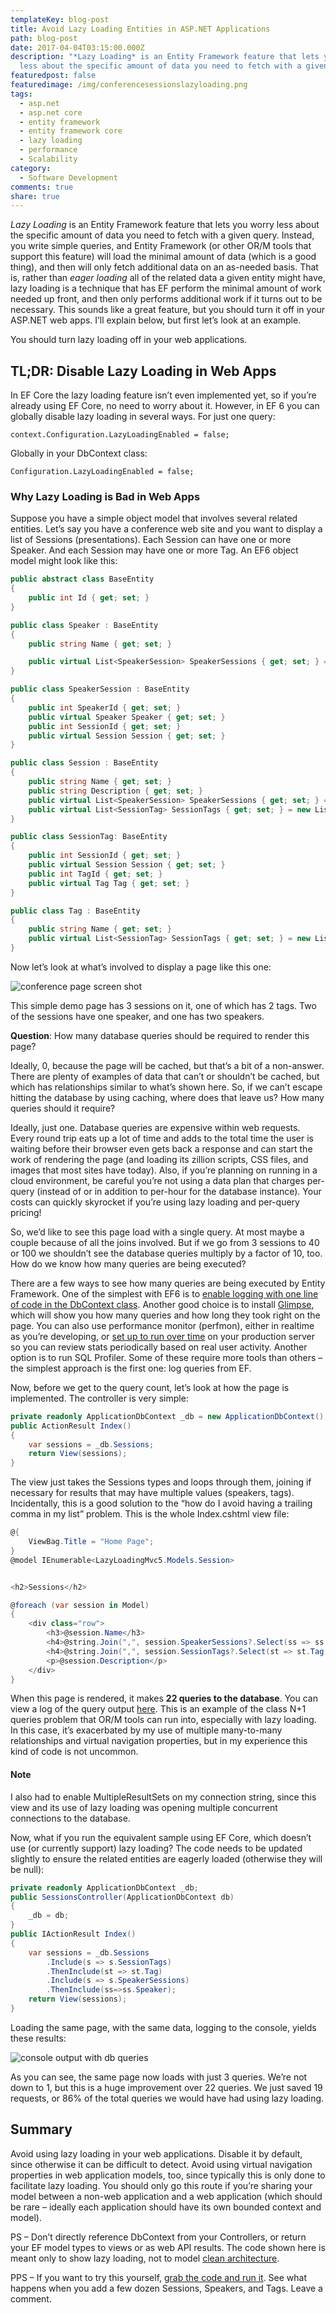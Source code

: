 ```yaml
---
templateKey: blog-post
title: Avoid Lazy Loading Entities in ASP.NET Applications
path: blog-post
date: 2017-04-04T03:15:00.000Z
description: "*Lazy Loading* is an Entity Framework feature that lets you worry
  less about the specific amount of data you need to fetch with a given query."
featuredpost: false
featuredimage: /img/conferencesessionslazyloading.png
tags:
  - asp.net
  - asp.net core
  - entity framework
  - entity framework core
  - lazy loading
  - performance
  - Scalability
category:
  - Software Development
comments: true
share: true
---
```

*Lazy Loading* is an Entity Framework feature that lets you worry less about the specific amount of data you need to fetch with a given query. Instead, you write simple queries, and Entity Framework (or other OR/M tools that support this feature) will load the minimal amount of data (which is a good thing), and then will only fetch additional data on an as-needed basis. That is, rather than *eager loading* all of the related data a given entity might have, lazy loading is a technique that has EF perform the minimal amount of work needed up front, and then only performs additional work if it turns out to be necessary. This sounds like a great feature, but you should turn it off in your ASP.NET web apps. I’ll explain below, but first let’s look at an example.

You should turn lazy loading off in your web applications.

## TL;DR: Disable Lazy Loading in Web Apps

In EF Core the lazy loading feature isn’t even implemented yet, so if you’re already using EF Core, no need to worry about it. However, in EF 6 you can globally disable lazy loading in several ways. For just one query:

`context.Configuration.LazyLoadingEnabled = false;`

Globally in your DbContext class:

`Configuration.LazyLoadingEnabled = false;`

### Why Lazy Loading is Bad in Web Apps

Suppose you have a simple object model that involves several related entities. Let’s say you have a conference web site and you want to display a list of Sessions (presentations). Each Session can have one or more Speaker. And each Session may have one or more Tag. An EF6 object model might look like this:

```csharp
public abstract class BaseEntity
{
    public int Id { get; set; }
}

public class Speaker : BaseEntity
{
    public string Name { get; set; }

    public virtual List<SpeakerSession> SpeakerSessions { get; set; } = new List<SpeakerSession>();
}

public class SpeakerSession : BaseEntity
{
    public int SpeakerId { get; set; }
    public virtual Speaker Speaker { get; set; }
    public int SessionId { get; set; }
    public virtual Session Session { get; set; }
}

public class Session : BaseEntity
{
    public string Name { get; set; }
    public string Description { get; set; }
    public virtual List<SpeakerSession> SpeakerSessions { get; set; } = new List<SpeakerSession>();
    public virtual List<SessionTag> SessionTags { get; set; } = new List<SessionTag>();
}

public class SessionTag: BaseEntity
{
    public int SessionId { get; set; }
    public virtual Session Session { get; set; }
    public int TagId { get; set; }
    public virtual Tag Tag { get; set; }
}

public class Tag : BaseEntity
{
    public string Name { get; set; }
    public virtual List<SessionTag> SessionTags { get; set; } = new List<SessionTag>();
}
```

Now let’s look at what’s involved to display a page like this one:

![conference page screen shot](/img/conferencesessionslazyloading.png)

This simple demo page has 3 sessions on it, one of which has 2 tags. Two of the sessions have one speaker, and one has two speakers.

**Question**: How many database queries should be required to render this page?

Ideally, 0, because the page will be cached, but that’s a bit of a non-answer. There are plenty of examples of data that can’t or shouldn’t be cached, but which has relationships similar to what’s shown here. So, if we can’t escape hitting the database by using caching, where does that leave us? How many queries should it require?

Ideally, just one. Database queries are expensive within web requests. Every round trip eats up a lot of time and adds to the total time the user is waiting before their browser even gets back a response and can start the work of rendering the page (and loading its zillion scripts, CSS files, and images that most sites have today). Also, if you’re planning on running in a cloud environment, be careful you’re not using a data plan that charges per-query (instead of or in addition to per-hour for the database instance). Your costs can quickly skyrocket if you’re using lazy loading and per-query pricing!

So, we’d like to see this page load with a single query. At most maybe a couple because of all the joins involved. But if we go from 3 sessions to 40 or 100 we shouldn’t see the database queries multiply by a factor of 10, too. How do we know how many queries are being executed?

There are a few ways to see how many queries are being executed by Entity Framework. One of the simplest with EF6 is to [enable logging with one line of code in the DbContext class](http://ardalis.com/logging-in-entity-framework). Another good choice is to install [Glimpse](http://getglimpse.com/), which will show you how many queries and how long they took right on the page. You can also use performance monitor (perfmon), either in realtime as you’re developing, or [set up to run over time](http://ardalis.com/configuring-performance-counters-to-run-over-time) on your production server so you can review stats periodically based on real user activity. Another option is to run SQL Profiler. Some of these require more tools than others – the simplest approach is the first one: log queries from EF.

Now, before we get to the query count, let’s look at how the page is implemented. The controller is very simple:

```csharp
private readonly ApplicationDbContext _db = new ApplicationDbContext();
public ActionResult Index()
{
    var sessions = _db.Sessions;
    return View(sessions);
}
```

The view just takes the Sessions types and loops through them, joining if necessary for results that may have multiple values (speakers, tags). Incidentally, this is a good solution to the “how do I avoid having a trailing comma in my list” problem. This is the whole Index.cshtml view file:

```csharp
@{
    ViewBag.Title = "Home Page";
}
@model IEnumerable<LazyLoadingMvc5.Models.Session>


<h2>Sessions</h2>

@foreach (var session in Model)
{
    <div class="row">
        <h3>@session.Name</h3>
        <h4>@string.Join(",", session.SpeakerSessions?.Select(ss => ss.Speaker.Name).ToArray())</h4>
        <h4>@string.Join(",", session.SessionTags?.Select(st => st.Tag.Name).ToArray())</h4>
        <p>@session.Description</p>
    </div>
}
```

When this page is rendered, it makes **22 queries to the database**. You can view a log of the query output [here](https://github.com/ardalis/LazyLoading/blob/master/LazyLoadingMvc5/QueryLogOutput.txt). This is an example of the class N+1 queries problem that OR/M tools can run into, especially with lazy loading. In this case, it’s exacerbated by my use of multiple many-to-many relationships and virtual navigation properties, but in my experience this kind of code is not uncommon.

#### Note

I also had to enable MultipleResultSets on my connection string, since this view and its use of lazy loading was opening multiple concurrent connections to the database.

Now, what if you run the equivalent sample using EF Core, which doesn’t use (or currently support) lazy loading? The code needs to be updated slightly to ensure the related entities are eagerly loaded (otherwise they will be null):

```csharp
private readonly ApplicationDbContext _db;
public SessionsController(ApplicationDbContext db)
{
    _db = db;
}
public IActionResult Index()
{
    var sessions = _db.Sessions
        .Include(s => s.SessionTags)
        .ThenInclude(st => st.Tag)
        .Include(s => s.SpeakerSessions)
        .ThenInclude(ss=>ss.Speaker);
    return View(sessions);
}
```

Loading the same page, with the same data, logging to the console, yields these results:

![console output with db queries](/img/efcorenolazyloading.png)

As you can see, the same page now loads with just 3 queries. We’re not down to 1, but this is a huge improvement over 22 queries. We just saved 19 requests, or 86% of the total queries we would have had using lazy loading.

## Summary

Avoid using lazy loading in your web applications. Disable it by default, since otherwise it can be difficult to detect. Avoid using virtual navigation properties in web application models, too, since typically this is only done to facilitate lazy loading. You should only go this route if you’re sharing your model between a non-web application and a web application (which should be rare – ideally each application should have its own bounded context and model).

PS – Don’t directly reference DbContext from your Controllers, or return your EF model types to views or as web API results. The code shown here is meant only to show lazy loading, not to model [clean architecture](https://github.com/ardalis/cleanarchitecture).

PPS – If you want to try this yourself, [grab the code and run it](https://github.com/ardalis/LazyLoading). See what happens when you add a few dozen Sessions, Speakers, and Tags. Leave a comment.
